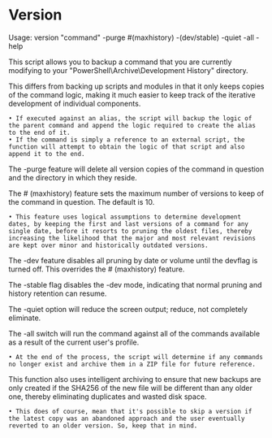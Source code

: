 # Version
Usage: version "command" -purge #(maxhistory) -(dev/stable) -quiet -all -help

This script allows you to backup a command that you are currently modifying to your "PowerShell\Archive\Development History" directory.

This differs from backing up scripts and modules in that it only keeps copies of the command logic, making it much easier to keep track of the iterative development of individual components.

	• If executed against an alias, the script will backup the logic of the parent command and append the logic required to create the alias to the end of it.
	• If the command is simply a reference to an external script, the function will attempt to obtain the logic of that script and also append it to the end.

The -purge feature will delete all version copies of the command in question and the directory in which they reside.

The # (maxhistory) feature sets the maximum number of versions to keep of the command in question. The default is 10.

	• This feature uses logical assumptions to determine development dates, by keeping the first and last versions of a command for any single date, before it resorts to pruning the oldest files, thereby increasing the likelihood that the major and most relevant revisions are kept over minor and historically outdated versions.

The -dev feature disables all pruning by date or volume until the devflag is turned off. This overrides the # (maxhistory) feature.

The -stable flag disables the -dev mode, indicating that normal pruning and history retention can resume.

The -quiet option will reduce the screen output; reduce, not completely eliminate.

The -all switch will run the command against all of the commands available as a result of the current user's profile.

	• At the end of the process, the script will determine if any commands no longer exist and archive them in a ZIP file for future reference.

This function also uses intelligent archiving to ensure that new backups are only created if the SHA256 of the new file will be different than any older one, thereby eliminating duplicates and wasted disk space. 

	• This does of course, mean that it's possible to skip a version if the latest copy was an abandoned approach and the user eventually reverted to an older version. So, keep that in mind.
